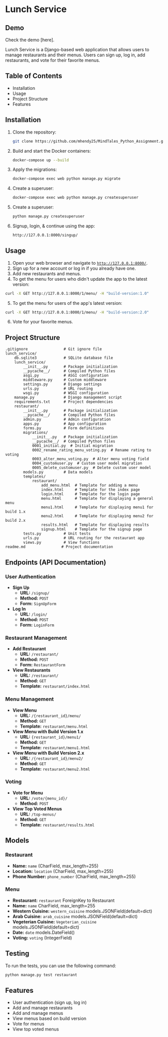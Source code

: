 # Lunch Service

## Demo

Check the demo [here].

Lunch Service is a Django-based web application that allows users to manage restaurants and their menus. Users can sign up, log in, add restaurants, and vote for their favorite menus.

## Table of Contents

- Installation
- Usage
- Project Structure
- Features

## Installation

1. Clone the repository:

   ```sh
   git clone https://github.com/mhendy25/MindTales_Python_Assignment.git
   ```

2. Build and start the Docker containers:

   ```sh
   docker-compose up --build
   ```

3. Apply the migrations:

   ```sh
   docker-compose exec web python manage.py migrate
   ```

4. Create a superuser:

   ```sh
   docker-compose exec web python manage.py createsuperuser
   ```

5. Create a superuser:

   ```sh
   python manage.py createsuperuser
   ```

6. Signup, login, & continue using the app:
   ```sh
   http://127.0.0.1:8000/singup/
   ```

## Usage

1. Open your web browser and navigate to [`http://127.0.0.1:8000/`](http://127.0.0.1:8000/).
2. Sign up for a new account or log in if you already have one.
3. Add new restaurants and menus.
4. To get the menu for users who didn't update the app to the latest version:

```sh
curl -X GET http://127.0.0.1:8000/1/menu/ -H "build-version:1.0"
```

5. To get the menu for users of the app's latest version:

```sh
curl -X GET http://127.0.0.1:8000/1/menu/ -H "build-version:2.0"
```

6. Vote for your favorite menus.

## Project Structure

```plaintext
.gitignore                # Git ignore file
lunch_service/
    db.sqlite3            # SQLite database file
    lunch_service/
        __init__.py       # Package initialization
        __pycache__/      # Compiled Python files
        asgi.py           # ASGI configuration
        middleware.py     # Custom middleware
        settings.py       # Django settings
        urls.py           # URL routing
        wsgi.py           # WSGI configuration
    manage.py             # Django management script
    requirements.txt      # Project dependencies
    restaurant/
        __init__.py       # Package initialization
        __pycache__/      # Compiled Python files
        admin.py          # Admin configuration
        apps.py           # App configuration
        forms.py          # Form definitions
        migrations/
            __init__.py   # Package initialization
            __pycache__/  # Compiled Python files
            0001_initial.py  # Initial migration
            0002_rename_rating_menu_voting.py  # Rename rating to voting
            0003_alter_menu_voting.py  # Alter menu voting field
            0004_customuser.py  # Custom user model migration
            0005_delete_customuser.py  # Delete custom user model
        models.py         # Data models
        templates/
            restaurant/
                add_menu.html  # Template for adding a menu
                index.html     # Template for the index page
                login.html     # Template for the login page
                menu.html      # Template for displaying a general menu
                menu1.html     # Template for displaying menu1 for build 1.x
                menu2.html     # Template for displaying menu2 for build 2.x
                results.html   # Template for displaying results
                signup.html    # Template for the signup page
        tests.py          # Unit tests
        urls.py           # URL routing for the restaurant app
        views.py          # View functions
readme.md                # Project documentation
```

## Endpoints (API Documentation)

### User Authentication

- **Sign Up**
  - **URL:** `/signup/`
  - **Method:** `POST`
  - **Form:** `SignUpForm`
- **Log In**
  - **URL:** `/login/`
  - **Method:** `POST`
  - **Form:** `LoginForm`

### Restaurant Management

- **Add Restaurant**
  - **URL:** `/restaurant/`
  - **Method:** `POST`
  - **Form:** `RestaurantForm`
- **View Restaurants**
  - **URL:** `/restaurant/`
  - **Method:** `GET`
  - **Template:** `restaurant/index.html`

### Menu Management

- **View Menu**
  - **URL:** `/{restaurant_id}/menu/`
  - **Method:** `GET`
  - **Template:** `restaurant/menu.html`
- **View Menu with Build Version 1.x**
  - **URL:** `{restaurant_id}/menu1/`
  - **Method:** `GET`
  - **Template:** `restaurant/menu1.html`
- **View Menu with Build Version 2.x**
  - **URL:** `/{restaurant_id}/menu2/`
  - **Method:** `GET`
  - **Template:** `restaurant/menu2.html`

### Voting

- **Vote for Menu**
  - **URL:** `/vote/{menu_id}/`
  - **Method:** `POST`
- **View Top Voted Menus**
  - **URL:** `/top-menus/`
  - **Method:** `GET`
  - **Template:** `restaurant/results.html`

## Models

### Restaurant

- **Name:** `name` (CharField, max_length=255)
- **Location:** `location` (CharField, max_length=255)
- **Phone Number:** `phone_number` (CharField, max_length=255)

### Menu

- **Restaurant:** `restaurant` ForeignKey to Restaurant
- **Name:** `name` CharField, max_length=255
- **Western Cuisine:** `western_cuisine` models.JSONField(default=dict)
- **Arab Cuisine:** `arab_cuisine` models.JSONField(default=dict)
- **Vegeterian Cuisine:** `Vegeterian_cuisine` models.JSONField(default=dict)
- **Date:** `date` models.DateField()
- **Voting:** `voting` (IntegerField)

## Testing

To run the tests, you can use the following command:

```sh
python manage.py test restaurant
```

## Features

- User authentication (sign up, log in)
- Add and manage restaurants
- Add and manage menus
- View menus based on build version
- Vote for menus
- View top voted menus
